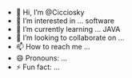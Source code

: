 - 👋 Hi, I’m @Cicciosky
- 👀 I’m interested in ... software 
- 🌱 I’m currently learning ... JAVA
- 💞️ I’m looking to collaborate on ...
- 📫 How to reach me ... 
- 😄 Pronouns: ...
- ⚡ Fun fact: ...

<!---
Cicciosky/Cicciosky is a ✨ special ✨ repository because its `README.md` (this file) appears on your GitHub profile.
You can click the Preview link to take a look at your changes.
--->
